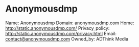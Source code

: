 
# Anonymousdmp

Name: Anonymousdmp
Domain: anonymousdmp.com
Home: http://static.anonymousdmp.com/
Privacy_policy: http://static.anonymousdmp.com/privacy.html
Email: contact@anonymousdmp.com
Owned_by: ADThink Media
